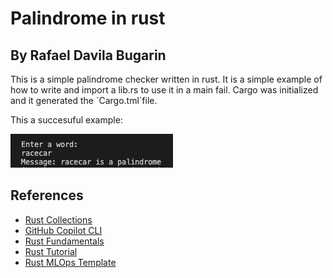 # Palindrome in rust
## By Rafael Davila Bugarin

This is a simple palindrome checker written in rust. It is a simple example of how to write and import a lib.rs to use it in a main fail. Cargo was initialized and it generated the ´Cargo.tml´file.

This a succesuful example:

![image](https://github.com/nogibjj/rd278-w7-rust/blob/main/static/racecar.png)

## References

* [Rust Collections](https://doc.rust-lang.org/std/collections/index.html)
* [GitHub Copilot CLI](https://www.npmjs.com/package/@githubnext/github-copilot-cli)
* [Rust Fundamentals](https://github.com/alfredodeza/rust-fundamentals)
* [Rust Tutorial](https://nogibjj.github.io/rust-tutorial/)
* [Rust MLOps Template](https://github.com/nogibjj/mlops-template)
